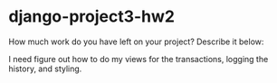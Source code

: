 # django-project3-hw2

How much work do you have left on your project? Describe it below:

I need figure out how to do my views for the transactions, logging the history, and styling. 
